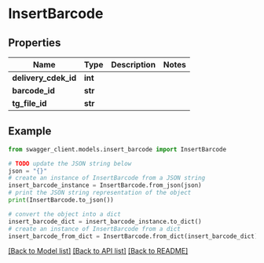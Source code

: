 # InsertBarcode


## Properties

Name | Type | Description | Notes
------------ | ------------- | ------------- | -------------
**delivery_cdek_id** | **int** |  | 
**barcode_id** | **str** |  | 
**tg_file_id** | **str** |  | 

## Example

```python
from swagger_client.models.insert_barcode import InsertBarcode

# TODO update the JSON string below
json = "{}"
# create an instance of InsertBarcode from a JSON string
insert_barcode_instance = InsertBarcode.from_json(json)
# print the JSON string representation of the object
print(InsertBarcode.to_json())

# convert the object into a dict
insert_barcode_dict = insert_barcode_instance.to_dict()
# create an instance of InsertBarcode from a dict
insert_barcode_from_dict = InsertBarcode.from_dict(insert_barcode_dict)
```
[[Back to Model list]](../README.md#documentation-for-models) [[Back to API list]](../README.md#documentation-for-api-endpoints) [[Back to README]](../README.md)



